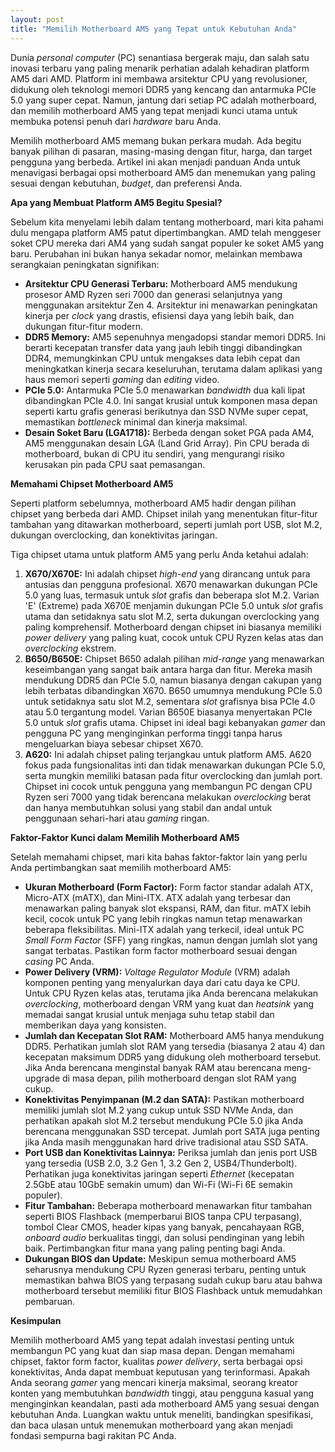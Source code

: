 ```yaml
---
layout: post
title: "Memilih Motherboard AM5 yang Tepat untuk Kebutuhan Anda"
---
```


Dunia *personal computer* (PC) senantiasa bergerak maju, dan salah satu inovasi terbaru yang paling menarik perhatian adalah kehadiran platform AM5 dari AMD. Platform ini membawa arsitektur CPU yang revolusioner, didukung oleh teknologi memori DDR5 yang kencang dan antarmuka PCIe 5.0 yang super cepat. Namun, jantung dari setiap PC adalah motherboard, dan memilih motherboard AM5 yang tepat menjadi kunci utama untuk membuka potensi penuh dari *hardware* baru Anda.

Memilih motherboard AM5 memang bukan perkara mudah. Ada begitu banyak pilihan di pasaran, masing-masing dengan fitur, harga, dan target pengguna yang berbeda. Artikel ini akan menjadi panduan Anda untuk menavigasi berbagai opsi motherboard AM5 dan menemukan yang paling sesuai dengan kebutuhan, *budget*, dan preferensi Anda.

**Apa yang Membuat Platform AM5 Begitu Spesial?**

Sebelum kita menyelami lebih dalam tentang motherboard, mari kita pahami dulu mengapa platform AM5 patut dipertimbangkan. AMD telah menggeser soket CPU mereka dari AM4 yang sudah sangat populer ke soket AM5 yang baru. Perubahan ini bukan hanya sekadar nomor, melainkan membawa serangkaian peningkatan signifikan:

*   **Arsitektur CPU Generasi Terbaru:** Motherboard AM5 mendukung prosesor AMD Ryzen seri 7000 dan generasi selanjutnya yang menggunakan arsitektur Zen 4. Arsitektur ini menawarkan peningkatan kinerja per *clock* yang drastis, efisiensi daya yang lebih baik, dan dukungan fitur-fitur modern.
*   **DDR5 Memory:** AM5 sepenuhnya mengadopsi standar memori DDR5. Ini berarti kecepatan transfer data yang jauh lebih tinggi dibandingkan DDR4, memungkinkan CPU untuk mengakses data lebih cepat dan meningkatkan kinerja secara keseluruhan, terutama dalam aplikasi yang haus memori seperti *gaming* dan *editing* video.
*   **PCIe 5.0:** Antarmuka PCIe 5.0 menawarkan *bandwidth* dua kali lipat dibandingkan PCIe 4.0. Ini sangat krusial untuk komponen masa depan seperti kartu grafis generasi berikutnya dan SSD NVMe super cepat, memastikan *bottleneck* minimal dan kinerja maksimal.
*   **Desain Soket Baru (LGA1718):** Berbeda dengan soket PGA pada AM4, AM5 menggunakan desain LGA (Land Grid Array). Pin CPU berada di motherboard, bukan di CPU itu sendiri, yang mengurangi risiko kerusakan pin pada CPU saat pemasangan.

**Memahami Chipset Motherboard AM5**

Seperti platform sebelumnya, motherboard AM5 hadir dengan pilihan chipset yang berbeda dari AMD. Chipset inilah yang menentukan fitur-fitur tambahan yang ditawarkan motherboard, seperti jumlah port USB, slot M.2, dukungan overclocking, dan konektivitas jaringan.

Tiga chipset utama untuk platform AM5 yang perlu Anda ketahui adalah:

1.  **X670/X670E:** Ini adalah chipset *high-end* yang dirancang untuk para antusias dan pengguna profesional. X670 menawarkan dukungan PCIe 5.0 yang luas, termasuk untuk *slot* grafis dan beberapa slot M.2. Varian 'E' (Extreme) pada X670E menjamin dukungan PCIe 5.0 untuk *slot* grafis utama dan setidaknya satu slot M.2, serta dukungan overclocking yang paling komprehensif. Motherboard dengan chipset ini biasanya memiliki *power delivery* yang paling kuat, cocok untuk CPU Ryzen kelas atas dan *overclocking* ekstrem.
2.  **B650/B650E:** Chipset B650 adalah pilihan *mid-range* yang menawarkan keseimbangan yang sangat baik antara harga dan fitur. Mereka masih mendukung DDR5 dan PCIe 5.0, namun biasanya dengan cakupan yang lebih terbatas dibandingkan X670. B650 umumnya mendukung PCIe 5.0 untuk setidaknya satu slot M.2, sementara *slot* grafisnya bisa PCIe 4.0 atau 5.0 tergantung model. Varian B650E biasanya menyertakan PCIe 5.0 untuk *slot* grafis utama. Chipset ini ideal bagi kebanyakan *gamer* dan pengguna PC yang menginginkan performa tinggi tanpa harus mengeluarkan biaya sebesar chipset X670.
3.  **A620:** Ini adalah chipset paling terjangkau untuk platform AM5. A620 fokus pada fungsionalitas inti dan tidak menawarkan dukungan PCIe 5.0, serta mungkin memiliki batasan pada fitur overclocking dan jumlah port. Chipset ini cocok untuk pengguna yang membangun PC dengan CPU Ryzen seri 7000 yang tidak berencana melakukan *overclocking* berat dan hanya membutuhkan solusi yang stabil dan andal untuk penggunaan sehari-hari atau *gaming* ringan.

**Faktor-Faktor Kunci dalam Memilih Motherboard AM5**

Setelah memahami chipset, mari kita bahas faktor-faktor lain yang perlu Anda pertimbangkan saat memilih motherboard AM5:

*   **Ukuran Motherboard (Form Factor):** Form factor standar adalah ATX, Micro-ATX (mATX), dan Mini-ITX. ATX adalah yang terbesar dan menawarkan paling banyak slot ekspansi, RAM, dan fitur. mATX lebih kecil, cocok untuk PC yang lebih ringkas namun tetap menawarkan beberapa fleksibilitas. Mini-ITX adalah yang terkecil, ideal untuk PC *Small Form Factor* (SFF) yang ringkas, namun dengan jumlah slot yang sangat terbatas. Pastikan form factor motherboard sesuai dengan *casing* PC Anda.
*   **Power Delivery (VRM):** *Voltage Regulator Module* (VRM) adalah komponen penting yang menyalurkan daya dari catu daya ke CPU. Untuk CPU Ryzen kelas atas, terutama jika Anda berencana melakukan *overclocking*, motherboard dengan VRM yang kuat dan *heatsink* yang memadai sangat krusial untuk menjaga suhu tetap stabil dan memberikan daya yang konsisten.
*   **Jumlah dan Kecepatan Slot RAM:** Motherboard AM5 hanya mendukung DDR5. Perhatikan jumlah slot RAM yang tersedia (biasanya 2 atau 4) dan kecepatan maksimum DDR5 yang didukung oleh motherboard tersebut. Jika Anda berencana menginstal banyak RAM atau berencana meng-upgrade di masa depan, pilih motherboard dengan slot RAM yang cukup.
*   **Konektivitas Penyimpanan (M.2 dan SATA):** Pastikan motherboard memiliki jumlah slot M.2 yang cukup untuk SSD NVMe Anda, dan perhatikan apakah slot M.2 tersebut mendukung PCIe 5.0 jika Anda berencana menggunakan SSD tercepat. Jumlah port SATA juga penting jika Anda masih menggunakan hard drive tradisional atau SSD SATA.
*   **Port USB dan Konektivitas Lainnya:** Periksa jumlah dan jenis port USB yang tersedia (USB 2.0, 3.2 Gen 1, 3.2 Gen 2, USB4/Thunderbolt). Perhatikan juga konektivitas jaringan seperti *Ethernet* (kecepatan 2.5GbE atau 10GbE semakin umum) dan Wi-Fi (Wi-Fi 6E semakin populer).
*   **Fitur Tambahan:** Beberapa motherboard menawarkan fitur tambahan seperti BIOS Flashback (memperbarui BIOS tanpa CPU terpasang), tombol Clear CMOS, header kipas yang banyak, pencahayaan RGB, *onboard audio* berkualitas tinggi, dan solusi pendinginan yang lebih baik. Pertimbangkan fitur mana yang paling penting bagi Anda.
*   **Dukungan BIOS dan Update:** Meskipun semua motherboard AM5 seharusnya mendukung CPU Ryzen generasi terbaru, penting untuk memastikan bahwa BIOS yang terpasang sudah cukup baru atau bahwa motherboard tersebut memiliki fitur BIOS Flashback untuk memudahkan pembaruan.

**Kesimpulan**

Memilih motherboard AM5 yang tepat adalah investasi penting untuk membangun PC yang kuat dan siap masa depan. Dengan memahami chipset, faktor form factor, kualitas *power delivery*, serta berbagai opsi konektivitas, Anda dapat membuat keputusan yang terinformasi. Apakah Anda seorang *gamer* yang mencari kinerja maksimal, seorang kreator konten yang membutuhkan *bandwidth* tinggi, atau pengguna kasual yang menginginkan keandalan, pasti ada motherboard AM5 yang sesuai dengan kebutuhan Anda. Luangkan waktu untuk meneliti, bandingkan spesifikasi, dan baca ulasan untuk menemukan motherboard yang akan menjadi fondasi sempurna bagi rakitan PC Anda.
